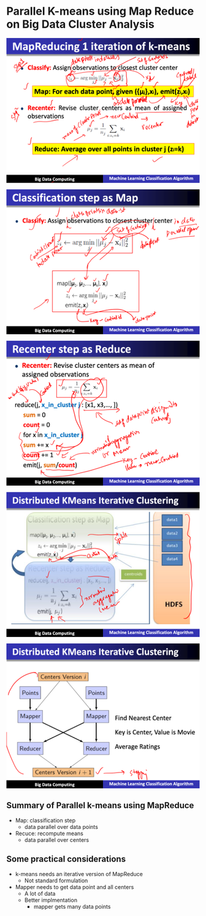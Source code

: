 # Parallel K-means using Map Reduce on Big Data Cluster Analysis

![image](media/Parallel-K-means-using-Map-Reduce-on-Big-Data-Cluster-Analysis-image1.png)

![image](media/Parallel-K-means-using-Map-Reduce-on-Big-Data-Cluster-Analysis-image2.png)

![image](media/Parallel-K-means-using-Map-Reduce-on-Big-Data-Cluster-Analysis-image3.png)

![image](media/Parallel-K-means-using-Map-Reduce-on-Big-Data-Cluster-Analysis-image4.png)

![image](media/Parallel-K-means-using-Map-Reduce-on-Big-Data-Cluster-Analysis-image5.png)

## Summary of Parallel k-means using MapReduce

- Map: classification step
  - data parallel over data points
- Recuce: recompute means
  - data parallel over centers

## Some practical considerations

- k-means needs an iterative version of MapReduce
  - Not standard formulation
- Mapper needs to get data point and all centers
  - A lot of data
  - Better implmentation
    - mapper gets many data points
